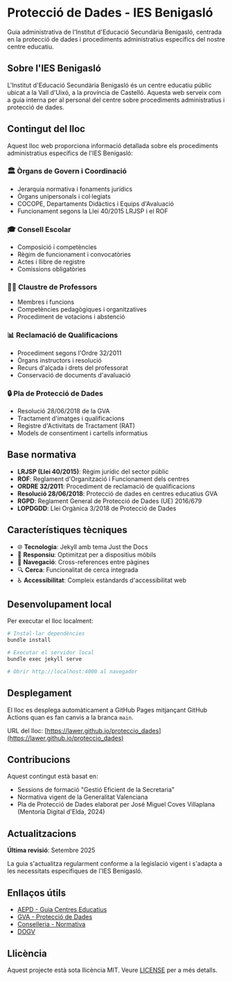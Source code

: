 # Protecció de Dades - IES Benigasló

Guia administrativa de l'Institut d'Educació Secundària Benigasló, centrada en la protecció de dades i procediments administratius específics del nostre centre educatiu.

## Sobre l'IES Benigasló

L'Institut d'Educació Secundària Benigasló és un centre educatiu públic ubicat a la Vall d'Uixó, a la província de Castelló. Aquesta web serveix com a guia interna per al personal del centre sobre procediments administratius i protecció de dades.

## Contingut del lloc

Aquest lloc web proporciona informació detallada sobre els procediments administratius específics de l'IES Benigasló:

### 🏛️ Òrgans de Govern i Coordinació
- Jerarquia normativa i fonaments jurídics
- Òrgans unipersonals i col·legiats
- COCOPE, Departaments Didàctics i Equips d'Avaluació
- Funcionament segons la Llei 40/2015 LRJSP i el ROF

### 🎓 Consell Escolar
- Composició i competències
- Règim de funcionament i convocatòries
- Actes i llibre de registre
- Comissions obligatòries

### 👨‍🏫 Claustre de Professors
- Membres i funcions
- Competències pedagògiques i organitzatives
- Procediment de votacions i abstenció

### 📊 Reclamació de Qualificacions
- Procediment segons l'Ordre 32/2011
- Òrgans instructors i resolució
- Recurs d'alçada i drets del professorat
- Conservació de documents d'avaluació

### 🔒 Pla de Protecció de Dades
- Resolució 28/06/2018 de la GVA
- Tractament d'imatges i qualificacions
- Registre d'Activitats de Tractament (RAT)
- Models de consentiment i cartells informatius

## Base normativa

- **LRJSP (Llei 40/2015)**: Règim jurídic del sector públic
- **ROF**: Reglament d'Organització i Funcionament dels centres
- **ORDRE 32/2011**: Procediment de reclamació de qualificacions
- **Resolució 28/06/2018**: Protecció de dades en centres educatius GVA
- **RGPD**: Reglament General de Protecció de Dades (UE) 2016/679
- **LOPDGDD**: Llei Orgànica 3/2018 de Protecció de Dades

## Característiques tècniques

- 🌐 **Tecnologia**: Jekyll amb tema Just the Docs
- 📱 **Responsiu**: Optimitzat per a dispositius mòbils
- 🔗 **Navegació**: Cross-references entre pàgines
- 🔍 **Cerca**: Funcionalitat de cerca integrada
- ♿ **Accessibilitat**: Compleix estàndards d'accessibilitat web

## Desenvolupament local

Per executar el lloc localment:

```bash
# Instal·lar dependències
bundle install

# Executar el servidor local
bundle exec jekyll serve

# Obrir http://localhost:4000 al navegador
```

## Desplegament

El lloc es desplega automàticament a GitHub Pages mitjançant GitHub Actions quan es fan canvis a la branca `main`.

URL del lloc: [https://lawer.github.io/proteccio_dades](https://lawer.github.io/proteccio_dades)

## Contribucions

Aquest contingut està basat en:
- Sessions de formació "Gestió Eficient de la Secretaria"
- Normativa vigent de la Generalitat Valenciana
- Pla de Protecció de Dades elaborat per José Miguel Coves Villaplana (Mentoría Digital d'Elda, 2024)

## Actualitzacions

**Última revisió**: Setembre 2025

La guia s'actualitza regularment conforme a la legislació vigent i s'adapta a les necessitats específiques de l'IES Benigasló.

## Enllaços útils

- [AEPD - Guia Centres Educatius](https://www.aepd.es/guias/guia-centros-educativos.pdf)
- [GVA - Protecció de Dades](https://presidencia.gva.es/es/web/delegacion-de-proteccion-de-datos-gva/inici)
- [Conselleria - Normativa](https://ceice.gva.es/es/web/inspeccion-educativa/normativa-proteccio-de-dades-de-caracter-personal)
- [DOGV](https://dogv.gva.es/es/)

## Llicència

Aquest projecte està sota llicència MIT. Veure [LICENSE](LICENSE) per a més detalls.
